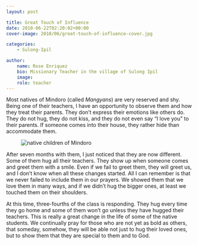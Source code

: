 ```yaml
---
layout: post

title: Great Touch of Influence
date: 2010-06-22T02:20:02+00:00
cover-image: 2010/06/great-touch-of-influence-cover.jpg

categories:
    - Sulong-Ipil

author:
    name: Rose Enriquez
    bio: Missionary Teacher in the village of Sulong Ipil
    image:
    role: teacher
---
```


Most natives of Mindoro (called _Mangyans_) are very reserved and shy. Being one of their teachers, I have an opportunity to observe them and how they treat their parents. They don’t express their emotions like others do. They do not hug, they do not kiss, and they do not even say “I love you” to their parents. If someone comes into their house, they rather hide than accommodate them.

<figure>
    <img class="u-zoomable" alt="native children of Mindoro" src="{{site.img_dir}}/2010/06/DSCF4667-1024x768.jpg">
</figure>

After seven months with them, I just noticed that they are now different. Some of them hug all their teachers. They show up when someone comes and greet them with a smile. Even if we fail to greet them, they will greet us, and I don’t know when all these changes started. All I can remember is that we never failed to include them in our prayers. We showed them that we love them in many ways, and if we didn’t hug the bigger ones, at least we touched them on their shoulders.

At this time, three-fourths of the class is responding. They hug every time they go home and some of them won’t go unless they have hugged their teachers. This is really a great change in the life of some of the native students. We continually pray for those who are not yet as bold as others, that someday, somehow, they will be able not just to hug their loved ones, but to show them that they are special to them and to God.

